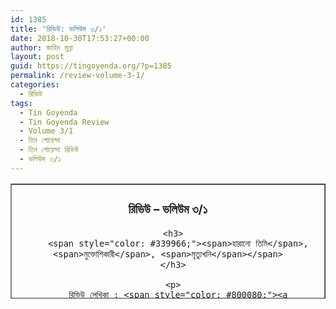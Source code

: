 ```yaml
---
id: 1385
title: 'রিভিউ: ভলিউম ৩/১'
date: 2018-10-30T17:53:27+00:00
author: জাহিদ মুন্না
layout: post
guid: https://tingoyenda.org/?p=1385
permalink: /review-volume-3-1/
categories:
  - রিভিউ
tags:
  - Tin Goyenda
  - Tin Goyenda Review
  - Volume 3/1
  - তিন গোয়েন্দা
  - তিন গোয়েন্দা রিভিউ
  - ভলিউম ৩/১
---
```

<table border="1" style="border-collapse: collapse; width: 100%; height: 184px;">
  <tr style="height: 184px;">
    <td style="width: 100%; text-align: center; height: 184px;">
      <h3>
        <strong>রিভিউ &#8211; ভলিউম ৩/১</strong>
      </h3>
      
      <h3>
        <span style="color: #339966;"><span>হারানো তিমি</span>, <span>মুক্তোশিকারী</span>, <span>মৃত্যুখনি</span></span>
      </h3>
      
      <p>
        রিভিউ লেখিকা : <span style="color: #800080;"><a href="https://www.facebook.com/nasiha.islam.98" rel="noopener" target="_blank" style="color: #800080;">নাসিহা ইসলাম</a></span></td> </tr> </tbody> </table> 
        
        <p>
          &nbsp;
        </p>
        
        <h3>
          <span style="color: #ff6600;">হারানো তিমি</span>
        </h3>
        
        <p>
          ব্যক্তিগত রেটিং: <span>৮/১০</span>
        </p>
        
        <hr />
        
        <p>
          ❑ কাহিনী সার-সংক্ষেপ:
        </p>
        
        <p>
          সাগরের ধারে তিমিদের যাওয়া দেখতে গিয়েছিল <span style="color: #993366;"><a href="https://3goyenda.com/" style="color: #993366;">তিন গোয়েন্দা</a></span>। তখনই পাড়ের অগভীর জলে আটকে পড়া একটা তিমির খোঁজ পায় ওরা। সৈকতে একটা গর্তে ফেলে জোয়ার আসার আগ পর্যন্ত তিমিটাকে বাঁচিয়ে রাখার ব্যাবস্থাও করে। কিন্তু সেখান থেকে রহস্যজনক ভাবে উধাও হয়ে যায় তিমিটি। গর্তের পাশে টায়ারের দাগ দেখে তিমিটি কিডন্যাপ হয়েছে বলে সন্দেহ করে <span style="color: #339966;"><a href="https://3goyenda.com/kishor-pasha/" style="color: #339966;">কিশোর</a></span>। ওশন ওয়ার্ল্ডে খোঁজ নিতে গিয়ে সেখানের এক ট্রেইনারকে সন্দেহ হয় ওর। এরমাঝেই রহস্যময় এক ফোনকল আসে ওদের কাছে। তিমিটিকে খোঁজে বের করতে পারলে একশ ডলার পুরস্কার ঘোষণা করে এক অজ্ঞাত ব্যক্তি। পুরস্কারের লোভ না থাকলেও ব্যাপারটা কৌতূহলী করে তোলে ওদের। সাধারণ একটা হারানো তিমি খুঁজতে গিয়ে বেরিয়ে পড়ে এক জটিল রহস্য, যাকে বলে কেঁচো খুঁড়তে কেউটে বেরিয়ে পড়া।<span> </span><br /> তিমিটার সাহায্য নিয়ে ওরা খুঁজতে শুরু করে কিছুদিন আগে ডুবে যাওয়া একটা বোট। কিন্তু একের পর এক আক্রমণ আসতে থাকে ওদের উপর। গাড়ির ব্রেক নষ্ট করে দেওয়া, কিশোরকে কিডন্যাপ করা<br /> সহ নানা ভাবে বাধা দেওয়া হয় ওদেরকে। কিন্তু কেন? কি আছে ওই বোটে? সেটা তিন গোয়েন্দার হাতে এলে কারই বা স্বার্থে আঘাত লাগতে পারে?
        </p>
        
        <p>
          ❑ মতামত : টানটান রহস্য, কিছুটা অ্যাডভেঞ্চার, পাতায় পাতায় টুইস্ট, তিমিটার প্রতি ওদের সবার ভালোবাসা এসবকিছু মিলিয়েই অসামান্য একটা গল্প।
        </p>
        
        <h3>
          <span style="color: #993366;">মুক্তোশিকারী</span>
        </h3>
        
        <p>
          ব্যাক্তিগত রেটিং : ৮/১০
        </p>
        
        <hr />
        
        <p>
          ❑ কাহিনী সার- সংক্ষেপ :
        </p>
        
        <p>
          <span>সাঁতার কেটে ফেরার পথে রেস্টুরেন্টে অদ্ভুত এক লোকের সাথে পরিচয় হলো তিন গোয়েন্দার। ঘটনাচক্রে চলে যাওয়ার সময় লোকটা তার বাক্স ফেলে যায়। কৌতুহলের বশে বাক্সটা খুলে ফেলে ওরা, ভেতরে পায় রেসিং হোমার জাতের একটা কবুতর। কবুতরটা তার মালিকের কাছে ফিরিয়ে দেয়ার লক্ষ্যে ওদের ওয়ার্কশপে নিয়ে আসে। কিন্তু পরেরদিন দেখতে পায়, কেউ বদলে দিয়েছে কবুতরটা। কে এই কবুতর বদলে দিলো আর কে&#8217;ই বা এটার মালিক, তা বের করতে তদন্তে নামলো তিন গোয়েন্দা। মিস কারমাইকেল এবং তার বন্ধু রিচার্ড হ্যারিসের সাহায্য নিয়েও কোনো কিনারা করতে পারলো না রহস্যের। বরং উল্টো নতুন এক রহস্য হিসেবে যোগ হলো মিস কারমাইকেলের আশ্রমের পাখি হত্যা। পাখি হত্যার তদন্ত করতে গিয়ে এক মৃত কবুতরের পায়ে জাপানি ভাষায় লিখা একটা মেসেজ আটকানো পেল ওরা, মেসেজের মানে উদ্ধার করতে চাইলো। ওদের উপর আসতে থাকলো একের পর এক হামলা। ওদের কবুতর টমকে ছিনিয়ে নেওয়ার চেষ্টাও করা হলো। তারপর? তিন গোয়েন্দা কি পারবে এই পাখি-রহস্যের কিনারা করতে? জানতে পারবে, কবুতর আর পাখিগুলোর সাথে মুক্তোরই বা কি সম্পর্ক?</span>
        </p>
        
        <p>
          ❑ মতামত : <span>একের পর এক টুইস্ট এন্ড টার্ন, টানটান উত্তেজনায় ভরপুর একটা রহস্য। সেই সাথে মিস কারমাইকেলের পাখির অভয়াশ্রম গল্পে যোগ করেছে এক নতুন মাত্রা।</span>
        </p>
        
        <h3>
          <span style="color: #00ccff;">মৃত্যুখনি</span>
        </h3>
        
        <p>
          ব্যাক্তিগত রেটিং : ৮.৫/১০
        </p>
        
        <hr />
        
        <p>
          ❑ কাহিনী সার-সংক্ষেপ :
        </p>
        
        <p>
          <span><span style="color: #33cccc;"><a href="https://3goyenda.com/georgina-parker/" style="color: #33cccc;">জিনার</a></span> আমন্ত্রণে তার সাথে মেক্সিকো রওনা হলো তিন গোয়েন্দা, গন্তব্য টুইন লেকসে জিনার চাচার রেঞ্চ। ভেবেছিল শুধুই ছুটি কাটাতে নিয়ে নিয়ে যাওয়া হচ্ছে ওদের। কিন্তু রেঞ্চে পৌঁছে নিজের মতলব ফাঁস করলো জিনা। তার ভাষায় রহস্যময় লোক ম্যাকআরথার; বহুদিন পর জন্মস্থান টুইন লেকসে ফিরে অনেক জমি কিনেছে আর মৃত্যুখনি খ্যাত পুরানো খনি মুখ পুনরায় চালু করেছে। জিনার ধারনা ব্যাটা আস্ত ভন্ড, কোনো ধরনের ঘাপলা আছে তার মধ্যে। আর এই তথাকথিত “রহস্যময় লোক&#8221; এর রহস্য সমাধানের জন্যই ওদের ডেকে এনেছে জিনা। প্রথম দিনেই ম্যাকআরথারের আচরন সন্দেহ জাগালো কিশোরের মনে। কেঁচো খুঁড়তে গিয়ে সাপ বেরোনোর মতোই পরিত্যক্ত খনিতে চুরি করে ঢুকে পাঁচ বছর পুরানো এক লাশ আবিষ্কার করে বসলো ওরা। লাশের ইতিহাস জানতে গিয়ে আরো অনেক বড় চমকের মুখোমুখি হলো ছেলেমেয়েরা। এই লাশ আর কারো নয়, বরং বছর পাঁচেক আগে টুইন লেকসে হওয়া বিশাল এক ডাকাতির প্রধান আসামি।খনিতে ডিনামাইট ফাটার শব্দ, স্বর্ণ পাওয়া, পাঁচ বছর আগে ডাকাত বাড হিলারির টুইন লেকসে আসা, তারপর পরিত্যক্ত খনিতে তার মৃত্যু। কি সম্পর্ক আছে এসব ঘটনার মধ্যে? কে&#8217;ই বা চুরি করে ওদের গোলাঘরে ঢুকেছিলো? মিসেস ফিলটার কি ডাকাতের সহযোগী ছিলেন? যদি তা নাই হয় তাহলে উনি ঘর ছেড়ে পালিয়েই বা গেলেন কেনো? ধীরে ধীরে উন্মোচিত হলো সব রহস্যের পর্দা।</span>
        </p>
        
        <p>
          ❑ মতামত : জিনা আছে এমন প্রায় প্রতিটা গল্পেই দেখা যায় বন্ধুদের মাঝে খুনসুটি, জিনা-<span style="color: #99cc00;"><a href="https://3goyenda.com/musa-aman/" style="color: #99cc00;">মুসা</a></span>র ছোটখাটো ঝগড়া; যা গল্পকে করে তোলে প্রাণবন্ত। আর এই গল্পেই বোধহয় প্রথমবার জিনার জেদ বেশ বড়সড় সুফল বয়ে আনে, তার জেদের কারণেই বেঁচে যায় মুসা আর সে।
        </p>
        
        <p>
          ভলিউম ৩/১ এ বাড়তি পাওয়া হিসেবে আছে তিনটা গল্পেই চলচ্চিত্র পরিচালক ডেভিস ক্রিস্টোফারের উপস্থিতি, যা নিঃসন্দেহে প্রায় সব পাঠকের কাছেই বেশ আনন্দের।
        </p>